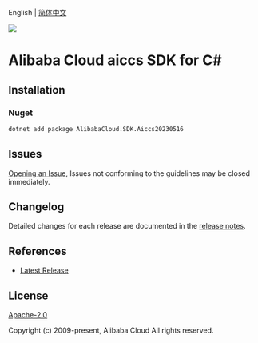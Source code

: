 English | [简体中文](README-CN.md)

![](https://aliyunsdk-pages.alicdn.com/icons/AlibabaCloud.svg)

# Alibaba Cloud aiccs SDK for C#

## Installation

### Nuget

```bash
dotnet add package AlibabaCloud.SDK.Aiccs20230516
```

## Issues

[Opening an Issue](https://github.com/aliyun/alibabacloud-csharp-sdk/issues/new), Issues not conforming to the guidelines may be closed immediately.

## Changelog

Detailed changes for each release are documented in the [release notes](./ChangeLog.md).

## References

* [Latest Release](https://github.com/aliyun/alibabacloud-csharp-sdk/)

## License

[Apache-2.0](http://www.apache.org/licenses/LICENSE-2.0)

Copyright (c) 2009-present, Alibaba Cloud All rights reserved.
